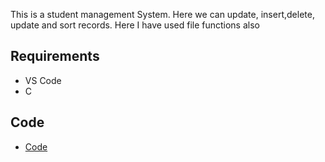 This is a student management System. Here we can update, insert,delete, update and sort records. Here I have used file functions also

## Requirements
* VS Code
* C

## Code 

* [Code](code/main.py)
